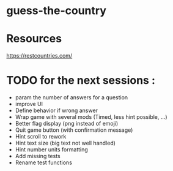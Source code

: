 # guess-the-country

# Resources

https://restcountries.com/

# TODO for the next sessions :
- param the number of answers for a question
- improve UI
- Define behavior if wrong answer
- Wrap game with several mods (Timed, less hint possible, ...)
- Better flag display (png instead of emoji)
- Quit game button (with confirmation message)
- Hint scroll to rework
- Hint text size (big text not well handled)
- Hint number units formatting
- Add missing tests
- Rename test functions
